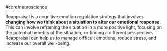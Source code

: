 #core/neuroscience

Reappraisal is a cognitive emotion regulation strategy that involves **changing how we think about a situation to alter our emotional response.** This can involve reframing the situation in a more positive light, focusing on the potential benefits of the situation, or finding a different perspective. Reappraisal can help us to manage difficult emotions, reduce stress, and increase our overall well-being.
